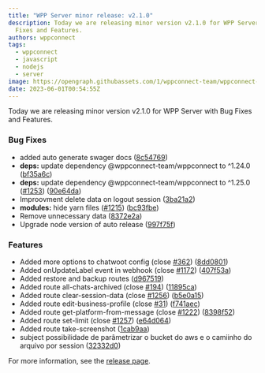 ```yaml
---
title: "WPP Server minor release: v2.1.0"
description: Today we are releasing minor version v2.1.0 for WPP Server with Bug
  Fixes and Features.
authors: wppconnect
tags:
  - wppconnect
  - javascript
  - nodejs
  - server
image: https://opengraph.githubassets.com/1/wppconnect-team/wppconnect-server/releases/tag/v2.1.0
date: 2023-06-01T00:54:55Z
---
```


Today we are releasing minor version v2.1.0 for WPP Server with Bug Fixes and Features.

<!--truncate-->

### Bug Fixes

* added auto generate swager docs ([8c54769](https://github.com/wppconnect-team/wppconnect-server/commit/8c54769933bced0355c043274bd75efa3fbd810c))
* **deps:** update dependency @wppconnect-team/wppconnect to ^1.24.0 ([bf35a6c](https://github.com/wppconnect-team/wppconnect-server/commit/bf35a6c8c64da1ec4d4a27590511cc11549fed28))
* **deps:** update dependency @wppconnect-team/wppconnect to ^1.25.0 ([#1253](https://github.com/wppconnect-team/wppconnect-server/issues/1253)) ([90e64da](https://github.com/wppconnect-team/wppconnect-server/commit/90e64da1110e0ed9f81d203c87e9cbf773c97144))
* Improovment delete data on logout session ([3ba21a2](https://github.com/wppconnect-team/wppconnect-server/commit/3ba21a2f05910042b3e6431f56443c611bc1360e))
* **modules:** hide yarn files ([#1215](https://github.com/wppconnect-team/wppconnect-server/issues/1215)) ([bc93fbe](https://github.com/wppconnect-team/wppconnect-server/commit/bc93fbe24c0b97aec348893c8803ebe50a7af791))
* Remove unnecessary data ([8372e2a](https://github.com/wppconnect-team/wppconnect-server/commit/8372e2aa715babf00a326d29ebec191bdadf6b59))
* Upgrade node version of auto release ([997f75f](https://github.com/wppconnect-team/wppconnect-server/commit/997f75fe04dab37158b9e881216f28b745e6c58c))


### Features

* Added more options to chatwoot config (close [#362](https://github.com/wppconnect-team/wppconnect-server/issues/362)) ([8dd0801](https://github.com/wppconnect-team/wppconnect-server/commit/8dd0801c7f66943ae046ec5767ae1512563a4ab7))
* Added onUpdateLabel event in webhook (close [#1172](https://github.com/wppconnect-team/wppconnect-server/issues/1172)) ([407f53a](https://github.com/wppconnect-team/wppconnect-server/commit/407f53af98ae89b5b2ce6dec5e5b4b7de01257c2))
* Added restore and backup routes ([d967519](https://github.com/wppconnect-team/wppconnect-server/commit/d967519f028ae4f05e0dd7921250c7a2eb0fb31f))
* Added route all-chats-archived (close [#194](https://github.com/wppconnect-team/wppconnect-server/issues/194)) ([11895ca](https://github.com/wppconnect-team/wppconnect-server/commit/11895ca4985d1963bef4a0903e06071428930986))
* Added route clear-session-data (close [#1256](https://github.com/wppconnect-team/wppconnect-server/issues/1256)) ([b5e0a15](https://github.com/wppconnect-team/wppconnect-server/commit/b5e0a15d7322b8bcd968b173b7378efea36c7a50))
* Added route edit-business-profile (close [#31](https://github.com/wppconnect-team/wppconnect-server/issues/31)) ([f741aec](https://github.com/wppconnect-team/wppconnect-server/commit/f741aec836cd06baa5c43093deb804496641fdce))
* Added route get-platform-from-message (close [#1222](https://github.com/wppconnect-team/wppconnect-server/issues/1222)) ([8398f52](https://github.com/wppconnect-team/wppconnect-server/commit/8398f52448f0df0ffef97d031c81f1e0d30b1285))
* Added route set-limit (close [#1257](https://github.com/wppconnect-team/wppconnect-server/issues/1257)) ([e64d064](https://github.com/wppconnect-team/wppconnect-server/commit/e64d064b9af52a4a8c063094e696d1b98d3a4445))
* Added route take-screenshot ([1cab9aa](https://github.com/wppconnect-team/wppconnect-server/commit/1cab9aa2049ecc0decd6f95b766c75ea7acf25a8))
* subject possibilidade de parâmetrizar o bucket do aws e o camiinho do arquivo por session ([32332d0](https://github.com/wppconnect-team/wppconnect-server/commit/32332d0fb716d281303b8781a7460eaa5cae041a))

For more information, see the [release page](https://github.com/wppconnect-team/wppconnect-server/releases/tag/v2.1.0).